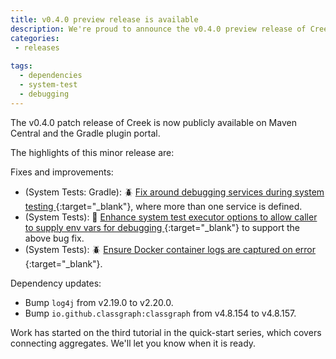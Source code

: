 ```yaml
---
title: v0.4.0 preview release is available
description: We're proud to announce the v0.4.0 preview release of Creek. This brings improved service debugging and dependency updates
categories:
 - releases
 
tags:
  - dependencies
  - system-test
  - debugging
---
```


The v0.4.0 patch release of Creek is now publicly available on Maven Central and the Gradle plugin portal.

The highlights of this minor release are:

Fixes and improvements:
 - (System Tests: Gradle): :beetle: [Fix around debugging services during system testing <i class="fas fa-external-link-alt"></i>](https://github.com/creek-service/creek-system-test-gradle-plugin/pull/131){:target="_blank"}, where more than one service is defined.
 - (System Tests): 🎉 [Enhance system test executor options to allow caller to supply env vars for debugging <i class="fas fa-external-link-alt"></i>](https://github.com/creek-service/creek-system-test/pull/236){:target="_blank"} to support the above bug fix.
 - (System Tests): :beetle: [Ensure Docker container logs are captured on error <i class="fas fa-external-link-alt"></i>](https://github.com/creek-service/creek-system-test/pull/235){:target="_blank"}.

Dependency updates:
 - Bump `log4j` from v2.19.0 to v2.20.0.
 - Bump `io.github.classgraph:classgraph` from v4.8.154 to v4.8.157.

Work has started on the third tutorial in the quick-start series, which covers connecting aggregates.
We'll let you know when it is ready.